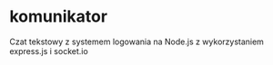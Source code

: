 # komunikator
Czat tekstowy z systemem logowania na Node.js z wykorzystaniem express.js i socket.io
